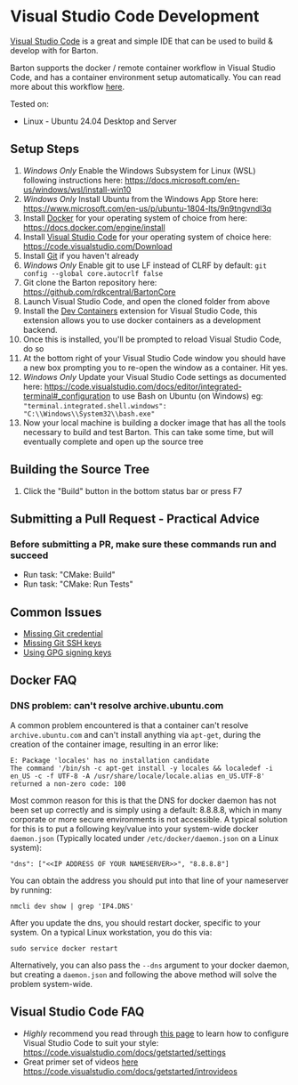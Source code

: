 # Visual Studio Code Development

[Visual Studio Code](https://code.visualstudio.com/) is a great and simple IDE
that can be used to build & develop with for Barton.

Barton supports the docker / remote container workflow in Visual Studio Code,
and has a container environment setup automatically. You can read more about
this workflow [here](https://code.visualstudio.com/docs/remote/containers).

Tested on:

-   Linux - Ubuntu 24.04 Desktop and Server

## Setup Steps

1. _Windows Only_ Enable the Windows Subsystem for Linux (WSL) following
   instructions here:
   <https://docs.microsoft.com/en-us/windows/wsl/install-win10>
1. _Windows Only_ Install Ubuntu from the Windows App Store here:
   <https://www.microsoft.com/en-us/p/ubuntu-1804-lts/9n9tngvndl3q>
1. Install [Docker](https://www.docker.com/) for your operating system of choice
   from here: <https://docs.docker.com/engine/install>
1. Install [Visual Studio Code](https://code.visualstudio.com/) for your
   operating system of choice here: <https://code.visualstudio.com/Download>
1. Install [Git](https://git-scm.com/) if you haven't already
1. _Windows Only_ Enable git to use LF instead of CLRF by default:
   `git config --global core.autocrlf false`
1. Git clone the Barton repository here:
   <https://github.com/rdkcentral/BartonCore>
1. Launch Visual Studio Code, and open the cloned folder from above
1. Install the
   [Dev Containers](https://marketplace.visualstudio.com/items?itemName=ms-vscode-remote.remote-containers)
   extension for Visual Studio Code, this extension allows you to use docker
   containers as a development backend.
1. Once this is installed, you'll be prompted to reload Visual Studio Code, do
   so
1. At the bottom right of your Visual Studio Code window you should have a new
   box prompting you to re-open the window as a container. Hit yes.
1. _Windows Only_ Update your Visual Studio Code settings as documented here:
   https://code.visualstudio.com/docs/editor/integrated-terminal#_configuration
   to use Bash on Ubuntu (on Windows) eg:
   `"terminal.integrated.shell.windows": "C:\\Windows\\System32\\bash.exe"`
1. Now your local machine is building a docker image that has all the tools
   necessary to build and test Barton. This can take some time, but will
   eventually complete and open up the source tree

## Building the Source Tree

1. Click the "Build" button in the bottom status bar or press F7

## Submitting a Pull Request - Practical Advice

### Before submitting a PR, make sure these commands run and succeed

-   Run task: "CMake: Build"
-   Run task: "CMake: Run Tests"

## Common Issues

-   [Missing Git credential](https://code.visualstudio.com/docs/remote/containers#_sharing-git-credentials-with-your-container)
-   [Missing Git SSH keys](https://code.visualstudio.com/docs/remote/containers#_sharing-git-credentials-with-your-container)
-   [Using GPG signing keys](https://github.com/microsoft/vscode-remote-release/issues/72)

## Docker FAQ

### DNS problem: can't resolve archive.ubuntu.com

A common problem encountered is that a container can't resolve
`archive.ubuntu.com` and can't install anything via `apt-get`, during the
creation of the container image, resulting in an error like:

```
E: Package 'locales' has no installation candidate
The command '/bin/sh -c apt-get install -y locales && localedef -i en_US -c -f UTF-8 -A /usr/share/locale/locale.alias en_US.UTF-8' returned a non-zero code: 100
```

Most common reason for this is that the DNS for docker daemon has not been set
up correctly and is simply using a default: 8.8.8.8, which in many corporate or
more secure environments is not accessible. A typical solution for this is to
put a following key/value into your system-wide docker `daemon.json` (Typically
located under `/etc/docker/daemon.json` on a Linux system):

```
"dns": ["<<IP ADDRESS OF YOUR NAMESERVER>>", "8.8.8.8"]
```

You can obtain the address you should put into that line of your nameserver by
running:

```
nmcli dev show | grep 'IP4.DNS'
```

After you update the dns, you should restart docker, specific to your system. On
a typical Linux workstation, you do this via:

```
sudo service docker restart
```

Alternatively, you can also pass the `--dns` argument to your docker daemon, but
creating a `daemon.json` and following the above method will solve the problem
system-wide.

## Visual Studio Code FAQ

-   _Highly_ recommend you read through
    [this page](https://code.visualstudio.com/docs/getstarted/settings) to learn
    how to configure Visual Studio Code to suit your style:
    <https://code.visualstudio.com/docs/getstarted/settings>
-   Great primer set of videos
    [here](https://code.visualstudio.com/docs/getstarted/introvideos)
    <https://code.visualstudio.com/docs/getstarted/introvideos>
